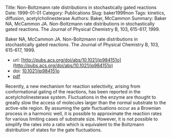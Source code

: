 Title: Non-Boltzmann rate distributions in stochastically gated reactions
Date: 1999-01-01
Category: Publications
Slug: baker1999non
Tags: kinetics, diffusion, acetylcholinesterase
Authors: Baker, McCammon
Summary: Baker NA, McCammon JA. Non-Boltzmann rate distributions in stochastically gated reactions. The Journal of Physical Chemistry B, 103, 615-617, 1999. 

Baker NA, McCammon JA. Non-Boltzmann rate distributions in stochastically gated reactions. The Journal of Physical Chemistry B, 103, 615-617, 1999. 

* url: [http://pubs.acs.org/doi/abs/10.1021/jp984151o](http://pubs.acs.org/doi/abs/10.1021/jp984151o)
* doi: [10.1021/jp984151o](10.1021/jp984151o)
* [pdf](http://sobolevnrm.github.io/papers/baker1999non.pdf)

Recently, a new mechanism for reaction selectivity, arising from conformational gating of the reactions, has been reported in the acetylcholinesterase system. Fluctuations in the enzyme are thought to greatly slow the access of molecules larger than the normal substrate to the active-site region. By assuming the gate fluctuations occur as a Brownian process in a harmonic well, it is possible to approximate the reaction rates for various limiting cases of substrate size. However, it is not possible to simplify the rates into a ratio which is equivalent to the Boltzmann distribution of states for the gate fluctuations.
